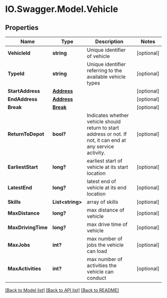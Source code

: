 # IO.Swagger.Model.Vehicle
## Properties

Name | Type | Description | Notes
------------ | ------------- | ------------- | -------------
**VehicleId** | **string** | Unique identifier of vehicle | [optional] 
**TypeId** | **string** | Unique identifier referring to the available vehicle types | [optional] 
**StartAddress** | [**Address**](Address.md) |  | [optional] 
**EndAddress** | [**Address**](Address.md) |  | [optional] 
**Break** | [**Break**](Break.md) |  | [optional] 
**ReturnToDepot** | **bool?** | Indicates whether vehicle should return to start address or not. If not, it can end at any service activity. | [optional] 
**EarliestStart** | **long?** | earliest start of vehicle at its start location | [optional] 
**LatestEnd** | **long?** | latest end of vehicle at its end location | [optional] 
**Skills** | **List&lt;string&gt;** | array of skills | [optional] 
**MaxDistance** | **long?** | max distance of vehicle | [optional] 
**MaxDrivingTime** | **long?** | max drive time of vehicle | [optional] 
**MaxJobs** | **int?** | max number of jobs the vehicle can load | [optional] 
**MaxActivities** | **int?** | max number of activities the vehicle can conduct | [optional] 

[[Back to Model list]](../README.md#documentation-for-models) [[Back to API list]](../README.md#documentation-for-api-endpoints) [[Back to README]](../README.md)

